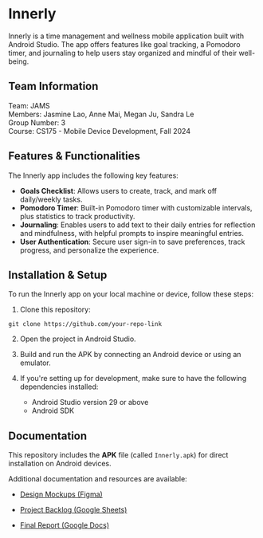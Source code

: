 # Innerly

Innerly is a time management and wellness mobile application built with Android Studio. The app offers features like goal tracking, a Pomodoro timer, and journaling to help users stay organized and mindful of their well-being.

## Team Information

Team: JAMS  
Members: Jasmine Lao, Anne Mai, Megan Ju, Sandra Le  
Group Number: 3  
Course: CS175 - Mobile Device Development, Fall 2024

## Features & Functionalities

The Innerly app includes the following key features:

- **Goals Checklist**: Allows users to create, track, and mark off daily/weekly tasks.
- **Pomodoro Timer**: Built-in Pomodoro timer with customizable intervals, plus statistics to track productivity.
- **Journaling**: Enables users to add text to their daily entries for reflection and mindfulness, with helpful prompts to inspire meaningful entries.
- **User Authentication**: Secure user sign-in to save preferences, track progress, and personalize the experience.

## Installation & Setup

To run the Innerly app on your local machine or device, follow these steps:

1. Clone this repository:

```
git clone https://github.com/your-repo-link
```

2. Open the project in Android Studio.

3. Build and run the APK by connecting an Android device or using an emulator.

4. If you're setting up for development, make sure to have the following dependencies installed:
   - Android Studio version 29 or above
   - Android SDK

## Documentation

This repository includes the **APK** file (called <code>Innerly.apk</code>) for direct installation on Android devices.

Additional documentation and resources are available:

- [Design Mockups (Figma)](https://www.figma.com/design/7pinQ4fTGnitF4HtiW5Or2/JAMS-Innerly-App?node-id=0-1&t=jTFNoSA3s6D4570W-1)

- [Project Backlog (Google Sheets)](https://docs.google.com/spreadsheets/d/1ocmI0PoBJuyxbDPRFSRoFI4U0fx37GZnzL_dbk9dDLY/edit?usp=sharing)

- [Final Report (Google Docs)](https://docs.google.com/document/d/1bfKAJ4B1G7_4h8IzPYyGGW0EQJe97I4d-blToyVKhhc/edit?usp=sharing)
